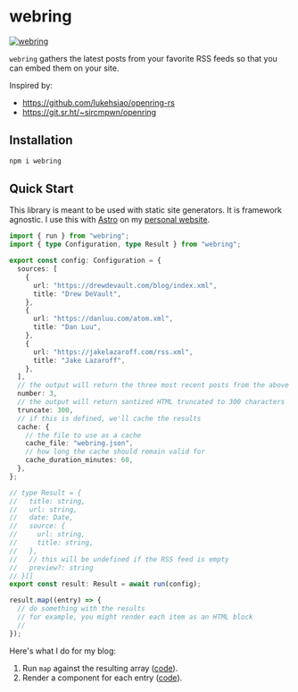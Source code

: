 # webring

[![webring](https://img.shields.io/npm/v/webring.svg)](https://www.npmjs.com/package/webring)

`webring` gathers the latest posts from your favorite RSS feeds so that you can embed them on your site.

Inspired by:

- https://github.com/lukehsiao/openring-rs
- https://git.sr.ht/~sircmpwn/openring

## Installation

```bash
npm i webring
```

## Quick Start

This library is meant to be used with static site generators. It is framework agnostic. I use this with [Astro](https://astro.build/) on my [personal website](https://github.com/shepherdjerred/sjer.red/blob/main/src/components/BlogWebring.astro#L17-L22).

```typescript
import { run } from "webring";
import { type Configuration, type Result } from "webring";

export const config: Configuration = {
  sources: [
    {
      url: "https://drewdevault.com/blog/index.xml",
      title: "Drew DeVault",
    },
    {
      url: "https://danluu.com/atom.xml",
      title: "Dan Luu",
    },
    {
      url: "https://jakelazaroff.com/rss.xml",
      title: "Jake Lazaroff",
    },
  ],
  // the output will return the three most recent posts from the above sources
  number: 3,
  // the output will return santized HTML truncated to 300 characters
  truncate: 300,
  // if this is defined, we'll cache the results
  cache: {
    // the file to use as a cache
    cache_file: "webring.json",
    // how long the cache should remain valid for
    cache_duration_minutes: 60,
  },
};

// type Result = {
//   title: string,
//   url: string,
//   date: Date,
//   source: {
//     url: string,
//     title: string,
//   },
//   // this will be undefined if the RSS feed is empty
//   preview?: string
// }[]
export const result: Result = await run(config);

result.map((entry) => {
  // do something with the results
  // for example, you might render each item as an HTML block
  //
});
```

Here's what I do for my blog:

1. Run `map` against the resulting array ([code](https://github.com/shepherdjerred/sjer.red/blob/f72b2b75bf0722ba8ff0fdd45f31c02c2ee5089d/src/components/BlogWebring.astro#L17-L22)).
1. Render a component for each entry ([code](https://github.com/shepherdjerred/sjer.red/blob/f72b2b75bf0722ba8ff0fdd45f31c02c2ee5089d/src/components/WebringEntry.astro)).

